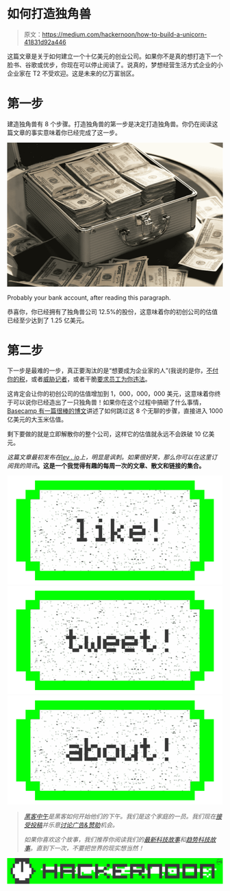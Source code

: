 # 如何打造独角兽

> 原文：<https://medium.com/hackernoon/how-to-build-a-unicorn-41831d92a446>

这篇文章是关于如何建立一个十亿美元的创业公司。如果你不是真的想打造下一个脸书、谷歌或优步，你现在可以停止阅读了。说真的，梦想经营生活方式企业的小企业家在 T2 不受欢迎。这是未来的亿万富翁区。

# 第一步

建造独角兽有 8 个步骤。打造独角兽的第一步是决定打造独角兽。你仍在阅读这篇文章的事实意味着你已经完成了这一步。

![](img/317686b12202d424979f33852085f7fb.png)

Probably your bank account, after reading this paragraph.

恭喜你，你已经拥有了独角兽公司 12.5%的股份，这意味着你的初创公司的估值已经至少达到了 1.25 亿美元。

# 第二步

下一步是最难的一步，真正要淘汰的是“想要成为企业家的人”(我说的是你，[不付你的税](https://medium.com/u/54bcbf647830#3969088320a7)，或者[威胁记者](http://www.dailytech.com/Uber+Exec+Threatens+to+Spend+Millions+to+Stalk+Female+Reporter+and+Her+Family/article36907.htm)，或者干脆[要求员工为你违法](https://www.buzzfeed.com/williamalden/zenefits-program-let-insurance-brokers-fake-training?utm_term=.fp7Q1DP3m#.rvn5vyX83)。

这肯定会让你的初创公司的估值增加到 1，000，000，000 美元，这意味着你终于可以说你已经造出了一只独角兽！如果你在这个过程中搞砸了什么事情， [Basecamp 有一篇很棒的博文](https://signalvnoise.com/posts/1941-press-release-37signals-valuation-tops-100-billion-after-bold-vc-investment)讲述了如何跳过这 8 个无聊的步骤，直接进入 1000 亿美元的大玉米估值。

剩下要做的就是立即解散你的整个公司，这样它的估值就永远不会跌破 10 亿美元。

*这篇文章最初发布在*[*lev . io*](https://lev.io)*上，明显是讽刺。如果很好笑，那么你可以在这里订阅我的简讯*[](https://tinyletter.com/levthedev)**。这是一个我觉得有趣的每周一次的文章、散文和链接的集合。**

*[![](img/50ef4044ecd4e250b5d50f368b775d38.png)](http://bit.ly/HackernoonFB)**[![](img/979d9a46439d5aebbdcdca574e21dc81.png)](https://goo.gl/k7XYbx)**[![](img/2930ba6bd2c12218fdbbf7e02c8746ff.png)](https://goo.gl/4ofytp)*

> *[黑客中午](http://bit.ly/Hackernoon)是黑客如何开始他们的下午。我们是这个家庭的一员。我们现在[接受投稿](http://bit.ly/hackernoonsubmission)并乐意[讨论广告&赞助](mailto:partners@amipublications.com)机会。*
> 
> *如果你喜欢这个故事，我们推荐你阅读我们的[最新科技故事](http://bit.ly/hackernoonlatestt)和[趋势科技故事](https://hackernoon.com/trending)。直到下一次，不要把世界的现实想当然！*

*![](img/be0ca55ba73a573dce11effb2ee80d56.png)*